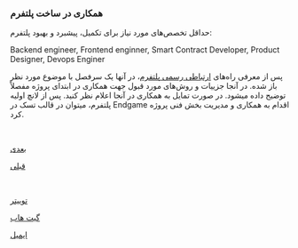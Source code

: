 ###  همکاری در ساخت پلتفرم

حداقل تخصص‌های مورد نیاز برای تکمیل، پیشبرد و بهبود پلتفرم:

Backend engineer, Frontend enginner, Smart Contract Developer, Product Designer, Devops Enginer

پس از معرفی راه‌های [ ارتباطی رسمی پلتفرم](https://github.com/irandao/cordination/discussions/)، در آنها یک سرفصل با موضوع مورد نظر باز شده. در آنجا جزییات و روش‌های مورد قبول جهت همکاری در ابتدای پروژه مفصلاً توضیح داده میشود. در صورت تمایل به همکاری در آنجا اعلام نظر کنید. پس از لانچ اولیه پلتفرم، میتوان در قالب تسک‌ در Endgame اقدام به همکاری و مدیریت بخش فنی پروژه کرد.



<br>

[ بعدی](/content/faq.md)
<br>

[ قبلی](/content/flows.md)

<br>


[توییتر](https://twitter.com/irandao_org)
<br>

[گیت هاب](https://github.com/irandao)
<br>

[ایمیل](mailto:info@irandao.org)